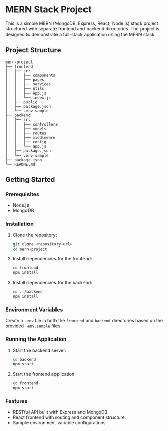 # MERN Stack Project

This is a simple MERN (MongoDB, Express, React, Node.js) stack project structured with separate frontend and backend directories. The project is designed to demonstrate a full-stack application using the MERN stack.

## Project Structure

```
mern-project
├── frontend
│   ├── src
│   │   ├── components
│   │   ├── pages
│   │   ├── services
│   │   ├── utils
│   │   ├── App.js
│   │   └── index.js
│   ├── public
│   ├── package.json
│   └── .env.sample
├── backend
│   ├── src
│   │   ├── controllers
│   │   ├── models
│   │   ├── routes
│   │   ├── middleware
│   │   ├── config
│   │   └── app.js
│   ├── package.json
│   └── .env.sample
├── package.json
└── README.md
```

## Getting Started

### Prerequisites

- Node.js
- MongoDB

### Installation

1. Clone the repository:
   ```bash
   git clone <repository-url>
   cd mern-project
   ```

2. Install dependencies for the frontend:
   ```bash
   cd frontend
   npm install
   ```

3. Install dependencies for the backend:
   ```bash
   cd ../backend
   npm install
   ```

### Environment Variables

Create a `.env` file in both the `frontend` and `backend` directories based on the provided `.env.sample` files.

### Running the Application

1. Start the backend server:
   ```bash
   cd backend
   npm start
   ```

2. Start the frontend application:
   ```bash
   cd frontend
   npm start
   ```

### Features

- RESTful API built with Express and MongoDB.
- React frontend with routing and component structure.
- Sample environment variable configurations.
